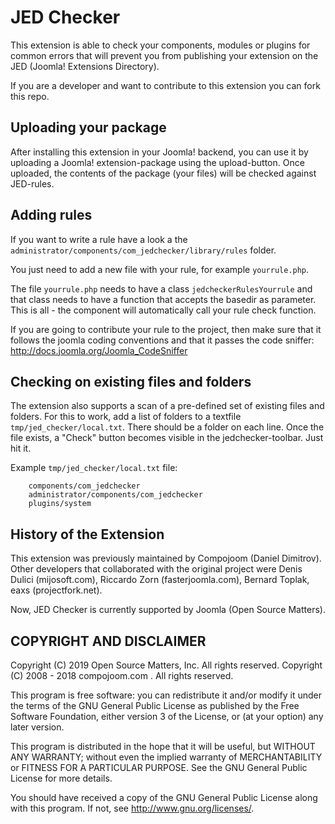 # JED Checker

This extension is able to check your components, modules or plugins for common errors that will prevent you
from publishing your extension on the JED (Joomla! Extensions Directory).

If you are a developer and want to contribute to this extension you can fork this repo.

## Uploading your package

After installing this extension in your Joomla! backend, you can use it by uploading a Joomla! extension-package using
the upload-button. Once uploaded, the contents of the package (your files) will be checked against JED-rules.

## Adding rules

If you want to write a rule have a look a the `administrator/components/com_jedchecker/library/rules` folder.

You just need to add a new file with your rule, for example `yourrule.php`.

The file `yourrule.php` needs to have a class `jedcheckerRulesYourrule` and that class needs to have a
function that accepts the basedir as parameter. This is all - the component will automatically call
your rule check function.

If you are going to contribute your rule to the project, then make sure that it follows the joomla coding conventions
and that it passes the code sniffer: http://docs.joomla.org/Joomla_CodeSniffer

## Checking on existing files and folders

The extension also supports a scan of a pre-defined set of existing files and folders.
For this to work, add a list of folders to a textfile `tmp/jed_checker/local.txt`.
There should be a folder on each line.
Once the file exists, a "Check" button becomes visible in the jedchecker-toolbar. Just hit it.

Example `tmp/jed_checker/local.txt` file:

        components/com_jedchecker
        administrator/components/com_jedchecker
        plugins/system

## History of the Extension

This extension was previously maintained by Compojoom (Daniel Dimitrov). Other developers that collaborated with the original project were Denis Dulici (mijosoft.com), Riccardo Zorn (fasterjoomla.com), Bernard Toplak, eaxs (projectfork.net).

Now, JED Checker is currently supported by Joomla (Open Source Matters).

## COPYRIGHT AND DISCLAIMER

Copyright (C) 2019 Open Source Matters, Inc. All rights reserved.
Copyright (C) 2008 - 2018 compojoom.com . All rights reserved.

This program is free software: you can redistribute it and/or modify it under the terms of the GNU General Public License as published by the Free Software Foundation, either version 3 of the License, or (at your option) any later version.

This program is distributed in the hope that it will be useful, but WITHOUT ANY WARRANTY; without even the implied warranty of MERCHANTABILITY or FITNESS FOR A PARTICULAR PURPOSE. See the GNU General Public License for more details.

You should have received a copy of the GNU General Public License along with this program. If not, see http://www.gnu.org/licenses/.
